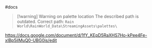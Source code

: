 #docs
> [!warning] Warning on palette location
> The described path is outdated. Correct path:
> `Rain World\RainWorld_Data\StreamingAssets\palettes\`

https://docs.google.com/document/d/1fY_KEpD5RaXHS7Ho-kPee4Fe-xIBp5ilMuQ0-UBG0is/edit